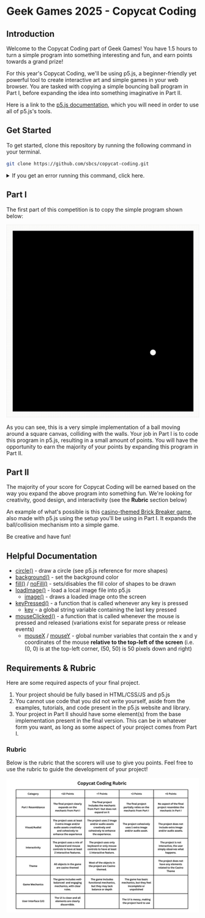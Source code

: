 # Geek Games 2025 - Copycat Coding 

## Introduction

Welcome to the Copycat Coding part of Geek Games! You have 1.5 hours to turn a simple program into something interesting and fun, and earn points towards a grand prize!

For this year's Copycat Coding, we'll be using p5.js, a beginner-friendly yet powerful tool to create interactive art and simple games in your web browser. You are tasked with copying a simple bouncing ball program in Part I, before expanding the idea into something imaginative in Part II. 

Here is a link to the [p5.js documentation](https://p5js.org/reference/), which you will need in order to use all of p5.js's tools.

## Get Started

To get started, clone this repository by running the following command in your terminal.

```bash
git clone https://github.com/sbcs/copycat-coding.git
```
<details>
<summary>
If you get an error running this command, click here.
</summary>
<br />
You likely do not have <code>git</code> installed. To save time, we won't install <code>git</code> here, but we will instead download the starter code manually:


1. Open [github.com/sbcs/copycat-coding](https://github.com/sbcs/copycat-coding)
2. Click on the big green `Code` button, and then click `Download ZIP`.
    ![screenshot of github](public/github-ss.png)
3. Save the ZIP somewhere on your machine, and extract its contents.
4. Open the folder using VSCode or another preferred IDE.
5. Get started on Part I below!


</details>

## Part I

The first part of this competition is to copy the simple program shown below:

![Demo of Ball Bouncing](public/demo.gif)

As you can see, this is a very simple implementation of a ball moving around a square canvas, colliding with the walls. Your job in Part I is to code this program in p5.js, resulting in a small amount of points. You will have the opportunity to earn the majority of your points by expanding this program in Part II. 





## Part II

The majority of your score for Copycat Coding will be earned based on the way you expand the above program into something fun. We're looking for creativity, good design, and interactivity (see the **Rubric** section below)

An example of what's possible is this [casino-themed Brick Breaker game](https://leonrode.github.io/brick-breaker), also made with p5.js using the setup you'll be using in Part I. It expands the ball/collision mechanism into a simple game.

Be creative and have fun!

## Helpful Documentation



* [circle()](https://p5js.org/reference/p5/circle/) - draw a circle (see p5.js reference for more shapes)
* [background()](https://p5js.org/reference/p5/background/) - set the background color
* [fill()](https://p5js.org/reference/p5/fill/) / [noFill()](https://p5js.org/reference/p5/noFill/) - sets/disables the fill color of shapes to be drawn
* [loadImage()](https://p5js.org/reference/p5/loadImage/) - load a local image file into p5.js
    * [image()](https://p5js.org/reference/p5/image/) - draws a loaded image onto the screen
* [keyPressed()](https://p5js.org/reference/p5/keyPressed/) - a function that is called whenever any key is pressed
    * [key](https://p5js.org/reference/p5/key/) - a global string variable containing the last key pressed
* [mouseClicked()](https://p5js.org/reference/p5/mouseClicked/) - a function that is called whenever the mouse is pressed and released (variations exist for separate press or release events)
    * [mouseX](https://p5js.org/reference/p5/mouseX/) / [mouseY](https://p5js.org/reference/p5/mouseY/) - global number variables that contain the x and y coordinates of the mouse **relative to the top-left of the screen** (i.e. (0, 0) is at the top-left corner, (50, 50) is 50 pixels down and right)
    

## Requirements & Rubric

Here are some required aspects of your final project.

1. Your project should be fully based in HTML/CSS/JS and p5.js
2. You cannot use code that you did not write yourself, aside from the examples, tutorials, and code present in the p5.js website and library.
3. Your project in Part II should have some element(s) from the base implementation  present in the final version. This can be in whatever form you want, as long as some aspect of your project comes from Part I.

### Rubric

Below is the rubric that the scorers will use to give you points. Feel free to use the rubric to guide the development of your project!

![rubric for copycat coding](public/rubric.png)





